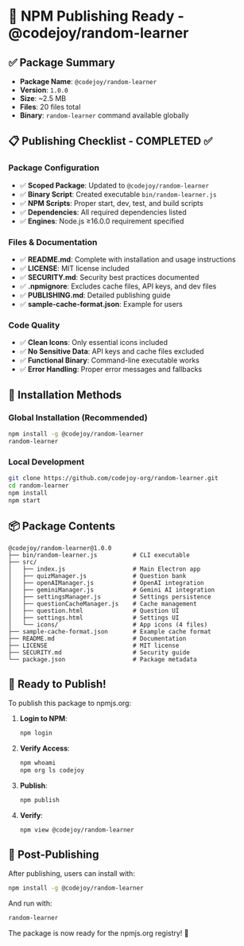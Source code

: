 # 🚀 NPM Publishing Ready - @codejoy/random-learner

## ✅ Package Summary

- **Package Name**: `@codejoy/random-learner`
- **Version**: `1.0.0`
- **Size**: ~2.5 MB
- **Files**: 20 files total
- **Binary**: `random-learner` command available globally

## 📋 Publishing Checklist - COMPLETED ✅

### Package Configuration
- ✅ **Scoped Package**: Updated to `@codejoy/random-learner`
- ✅ **Binary Script**: Created executable `bin/random-learner.js`
- ✅ **NPM Scripts**: Proper start, dev, test, and build scripts
- ✅ **Dependencies**: All required dependencies listed
- ✅ **Engines**: Node.js ≥16.0.0 requirement specified

### Files & Documentation
- ✅ **README.md**: Complete with installation and usage instructions
- ✅ **LICENSE**: MIT license included
- ✅ **SECURITY.md**: Security best practices documented
- ✅ **.npmignore**: Excludes cache files, API keys, and dev files
- ✅ **PUBLISHING.md**: Detailed publishing guide
- ✅ **sample-cache-format.json**: Example for users

### Code Quality
- ✅ **Clean Icons**: Only essential icons included
- ✅ **No Sensitive Data**: API keys and cache files excluded
- ✅ **Functional Binary**: Command-line executable works
- ✅ **Error Handling**: Proper error messages and fallbacks

## 🎯 Installation Methods

### Global Installation (Recommended)
```bash
npm install -g @codejoy/random-learner
random-learner
```

### Local Development
```bash
git clone https://github.com/codejoy-org/random-learner.git
cd random-learner
npm install
npm start
```

## 📦 Package Contents

```
@codejoy/random-learner@1.0.0
├── bin/random-learner.js          # CLI executable
├── src/
│   ├── index.js                   # Main Electron app
│   ├── quizManager.js             # Question bank
│   ├── openAIManager.js           # OpenAI integration
│   ├── geminiManager.js           # Gemini AI integration
│   ├── settingsManager.js         # Settings persistence
│   ├── questionCacheManager.js    # Cache management
│   ├── question.html              # Question UI
│   ├── settings.html              # Settings UI
│   └── icons/                     # App icons (4 files)
├── sample-cache-format.json       # Example cache format
├── README.md                      # Documentation
├── LICENSE                        # MIT license
├── SECURITY.md                    # Security guide
└── package.json                   # Package metadata
```

## 🚀 Ready to Publish!

To publish this package to npmjs.org:

1. **Login to NPM**:
   ```bash
   npm login
   ```

2. **Verify Access**:
   ```bash
   npm whoami
   npm org ls codejoy
   ```

3. **Publish**:
   ```bash
   npm publish
   ```

4. **Verify**:
   ```bash
   npm view @codejoy/random-learner
   ```

## 🎉 Post-Publishing

After publishing, users can install with:
```bash
npm install -g @codejoy/random-learner
```

And run with:
```bash
random-learner
```

The package is now ready for the npmjs.org registry! 🚀
